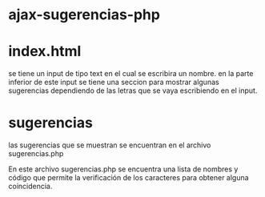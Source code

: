 ajax-sugerencias-php
====================

index.html
====================
se tiene un input de tipo text en el cual se escribira un nombre.
en la parte inferior de este input se tiene una seccion para mostrar 
algunas sugerencias dependiendo de las letras que se vaya escribiendo 
en el input.

sugerencias
====================
las sugerencias que se muestran se encuentran en el archivo sugerencias.php

En este archivo sugerencias.php se encuentra una lista de nombres y código 
que permite la verificación de los caracteres para obtener alguna coincidencia.
